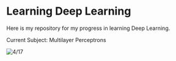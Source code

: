 # Learning Deep Learning

Here is my repository for my progress in learning Deep Learning. 

Current Subject: Multilayer Perceptrons

![4/17](https://progress-bar.dev/50)